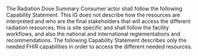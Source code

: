 The Radiation Dose Summary Consumer actor shall follow the following Capability Statement. This IG does not describe how the resources are interpreted and who are the final stakeholders that will access the different radiation resources; this is site specific and shall follow the facility workflows, and also the national and international reglementations and recommendations. The following Capability Statement describes only the needed FHIR capabilities in order to access the different needed resources.